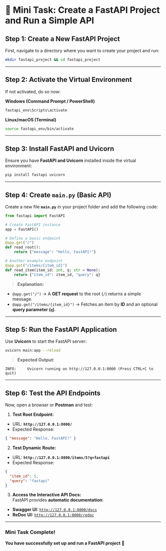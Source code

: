 # **🚀 Mini Task: Create a FastAPI Project and Run a Simple API**

## **Step 1: Create a New FastAPI Project**

First, navigate to a directory where you want to create your project and run:

```bash
mkdir fastapi_project && cd fastapi_project
```

---

## **Step 2: Activate the Virtual Environment**

If not activated, do so now:

**Windows (Command Prompt / PowerShell)**

```powershell
fastapi_env\Scripts\activate
```

**Linux/macOS (Terminal)**

```bash
source fastapi_env/bin/activate
```

---

## **Step 3: Install FastAPI and Uvicorn**

Ensure you have **FastAPI and Uvicorn** installed inside the virtual environment:

```bash
pip install fastapi uvicorn
```

---

## **Step 4: Create `main.py` (Basic API)**

Create a new file **`main.py`** in your project folder and add the following code:

```python
from fastapi import FastAPI

# Create FastAPI instance
app = FastAPI()

# Define a basic endpoint
@app.get("/")
def read_root():
    return {"message": "Hello, FastAPI!"}

# Another example endpoint
@app.get("/items/{item_id}")
def read_item(item_id: int, q: str = None):
    return {"item_id": item_id, "query": q}
```

> **Explanation:**

- `@app.get("/")` → A **GET request** to the root (`/`) returns a simple message.
- `@app.get("/items/{item_id}")` → Fetches an item by **ID** and an optional **query parameter (`q`)**.

---

## **Step 5: Run the FastAPI Application**

Use **Uvicorn** to start the FastAPI server:

```bash
uvicorn main:app --reload
```

> **Expected Output:**

```
INFO:     Uvicorn running on http://127.0.0.1:8000 (Press CTRL+C to quit)
```

---

## **Step 6: Test the API Endpoints**

Now, open a browser or **Postman** and test:

1. **Test Root Endpoint:**

- URL: **`http://127.0.0.1:8000/`**
- Expected Response:

```json
{ "message": "Hello, FastAPI!" }
```

2. **Test Dynamic Route:**

- URL: **`http://127.0.0.1:8000/items/5?q=fastapi`**
- Expected Response:

```json
{
  "item_id": 5,
  "query": "fastapi"
}
```

3. **Access the Interactive API Docs:**  
   FastAPI provides **automatic documentation**:

- **Swagger UI:** [`http://127.0.0.1:8000/docs`](http://127.0.0.1:8000/docs)
- **ReDoc UI:** [`http://127.0.0.1:8000/redoc`](http://127.0.0.1:8000/redoc)

---

### **Mini Task Complete!**

**You have successfully set up and run a FastAPI project** 🎉
